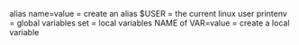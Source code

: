 alias name=value = create an alias
$USER = the current linux user 
printenv = global variables
set = local variables
NAME of VAR=value = create a local variable 

